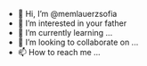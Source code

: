 - 👋 Hi, I’m @memlauerzsofia
- 👀 I’m interested in your father
- 🌱 I’m currently learning ...
- 💞️ I’m looking to collaborate on ...
- 📫 How to reach me ...

<!---
memlauerzsofia/memlauerzsofia is a ✨ special ✨ repository because its `README.md` (this file) appears on your GitHub profile.
You can click the Preview link to take a look at your changes.
--->
